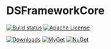 # DSFrameworkCore
[![Build status](https://ci.appveyor.com/api/projects/status/92u846t2iqkjm3y8/branch/master?svg=true)](https://ci.appveyor.com/project/densidenko/dsframeworkcore/branch/master) [![Apache License](https://img.shields.io/badge/license-Apache_2.0-blue.svg?style=flat)](LICENSE)

[![Downloads](https://img.shields.io/nuget/dt/DSFramework.Common)](https://www.nuget.org/packages?q=dsframework)
[![MyGet](https://img.shields.io/myget/dsframeworkcore/vpre/DSFramework.Common.svg?label=myget)](https://www.myget.org/gallery/dsframeworkcore) [![NuGet](https://img.shields.io/nuget/v/DSFramework.Common.svg)](https://www.nuget.org/packages?q=dsframework)
